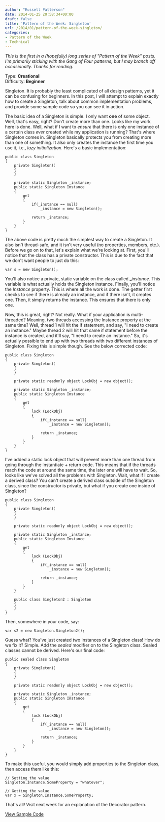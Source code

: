 ```yaml
---
author: "Russell Patterson"
date: 2014-01-25 20:58:34+00:00
draft: false
title: 'Pattern of the Week: Singleton'
url: /2014/01/pattern-of-the-week-singleton/
categories:
- Pattern of the Week
- Technical
---
```


_This is the first in a (hopefully) long series of "Pattern of the Week" posts. I'm primarily sticking with the Gang of Four patterns, but I may branch off occasionally. Thanks for reading._

Type: **Creational**  
Difficulty: **Beginner**  

Singleton. It is probably the least complicated of all design patterns, yet it can be confusing for beginners. In this post, I will attempt to explain exactly how to create a Singleton, talk about common implementation problems, and provide some sample code so you can see it in action.

The basic idea of a Singleton is simple. I only want **one** of some object. Well, that's easy, right? Don't create more than one. Looks like my work here is done. Well, what if I want to _ensure_ that there is only one instance of a certain class _ever_ created while my application is running? That's where Singleton comes in. Singleton basically protects you from creating more than one of something. It also only creates the instance the first time you use it, i.e., _lazy initialization_. Here's a basic implementation:
 

    
    
    public class Singleton
    {
        private Singleton()
        {
        }
    
        private static Singleton _instance;
        public static Singleton Instance
        {
            get
            {
                if(_instance == null)
                    _instance = new Singleton();
    
                return _instance;
            }
        }
    }
    



The above code is pretty much the simplest way to create a Singleton. It also isn't thread-safe, and it isn't very useful (no properties, members, etc.). Before we go on to that, let's explain what we're looking at. First, you'll notice that the class has a private constructor. This is due to the fact that we don't want people to just do this:


    
    
    var s = new Singleton();
    



You'll also notice a private, static variable on the class called __instance_. This variable is what actually holds the Singleton instance. Finally, you'll notice the _Instance_ property. This is where all the work is done. The getter first checks to see if there is already an instance, and if there isn't, it creates one. Then, it simply returns the instance. This ensures that there is only one.

Now, this is great, right? Not really. What if your application is multi-threaded? Meaning, two threads accessing the Instance property at the same time? Well, thread 1 will hit the if statement, and say, "I need to create an instance." Maybe thread 2 will hit that same if statement before the instance is created, and it'll say, "I need to create an instance." So, it's actually possible to end up with two threads with two different instances of Singleton. Fixing this is simple though. See the below corrected code:
 

    
    
    public class Singleton
    {
        private Singleton()
        {
        }
    
        private static readonly object LockObj = new object();
            
        private static Singleton _instance;
        public static Singleton Instance
        {
            get
            {
                lock (LockObj)
                { 
                    if(_instance == null)
                        _instance = new Singleton();
    
                    return _instance;
                }
            }
        }
    }
    



I've added a static lock object that will prevent more than one thread from going through the instantiate + return code. This means that if the threads reach the code at around the same time, the later one will have to wait. So, looks like we've solved all the problems with Singleton. Wait, what if I create a derived class? You can't create a derived class outside of the Singleton class, since the constructor is private, but what if you create one inside of Singleton?
 

    
    
    public class Singleton
    {
        private Singleton()
        {
        }
    
        private static readonly object LockObj = new object();
            
        private static Singleton _instance;
        public static Singleton Instance
        {
            get
            {
                lock (LockObj)
                { 
                    if(_instance == null)
                        _instance = new Singleton();
    
                    return _instance;
                }
            }
        }
    
        public class Singleton2 : Singleton
        {
        }
    }
    



Then, somewhere in your code, say: 


    
    
    var s2 = new Singleton.Singleton2();
    



Guess what? You've just created two instances of a Singleton class! How do we fix it? Simple. Add the _sealed_ modifier on to the Singleton class. Sealed classes cannot be derived. Here's our final code:


    
    
    public sealed class Singleton
    {
        private Singleton()
        {
        }
    
        private static readonly object LockObj = new object();
            
        private static Singleton _instance;
        public static Singleton Instance
        {
            get
            {
                lock (LockObj)
                { 
                    if(_instance == null)
                        _instance = new Singleton();
    
                    return _instance;
                }
            }
        }
    }
    



To make this useful, you would simply add properties to the Singleton class, then access them like this:


    
    
    // Setting the value
    Singleton.Instance.SomeProperty = "whatever";
    
    // Getting the value
    var x = Singleton.Instance.SomeProperty;
    



That's all! Visit next week for an explanation of the Decorator pattern.

[View Sample Code](https://github.com/russellwpatterson/pattern-of-the-week/)
